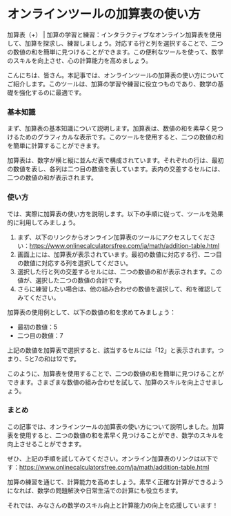 オンラインツールの加算表の使い方
================

加算表（+） | 加算の学習と練習：インタラクティブなオンライン加算表を使用して、加算を探求し、練習しましょう。対応する行と列を選択することで、二つの数値の和を簡単に見つけることができます。この便利なツールを使って、数学のスキルを向上させ、心の計算能力を高めましょう。

こんにちは、皆さん。本記事では、オンラインツールの加算表の使い方についてご紹介します。このツールは、加算の学習や練習に役立つものであり、数学の基礎を強化するのに最適です。

### 基本知識

まず、加算表の基本知識について説明します。加算表は、数値の和を素早く見つけるためのグラフィカルな表示です。このツールを使用すると、二つの数値の和を簡単に計算することができます。

加算表は、数字が横と縦に並んだ表で構成されています。それぞれの行は、最初の数値を表し、各列は二つ目の数値を表しています。表内の交差するセルには、二つの数値の和が表示されます。

### 使い方

では、実際に加算表の使い方を説明します。以下の手順に従って、ツールを効果的に利用してみましょう。

1. まず、以下のリンクからオンライン加算表のツールにアクセスしてください：<https://www.onlinecalculatorsfree.com/ja/math/addition-table.html>
2. 画面上には、加算表が表示されています。最初の数値に対応する行、二つ目の数値に対応する列を選択してください。
3. 選択した行と列の交差するセルには、二つの数値の和が表示されます。この値が、選択した二つの数値の合計です。
4. さらに練習したい場合は、他の組み合わせの数値を選択して、和を確認してみてください。

加算表の使用例として、以下の数値の和を求めてみましょう：

- 最初の数値：5
- 二つ目の数値：7

上記の数値を加算表で選択すると、該当するセルには「12」と表示されます。つまり、5と7の和は12です。

このように、加算表を使用することで、二つの数値の和を簡単に見つけることができます。さまざまな数値の組み合わせを試して、加算のスキルを向上させましょう。

### まとめ

この記事では、オンラインツールの加算表の使い方について説明しました。加算表を使用すると、二つの数値の和を素早く見つけることができ、数学のスキルを向上させることができます。

ぜひ、上記の手順を試してみてください。オンライン加算表のリンクは以下です：<https://www.onlinecalculatorsfree.com/ja/math/addition-table.html>

加算の練習を通じて、計算能力を高めましょう。素早く正確な計算ができるようになれば、数学の問題解決や日常生活での計算にも役立ちます。

それでは、みなさんの数学のスキル向上と計算能力の向上を応援しています！